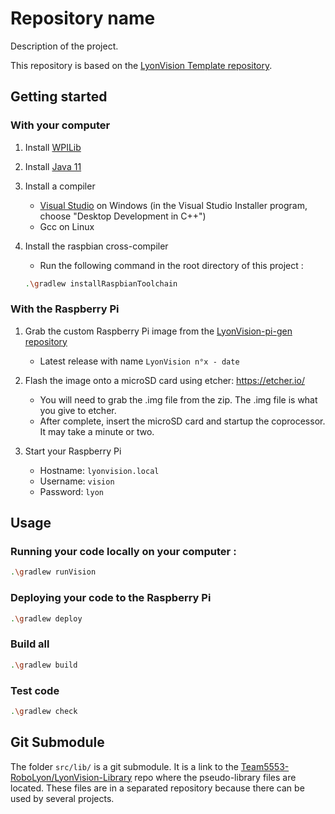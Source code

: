 # Repository name

Description of the project.

This repository is based on the [LyonVision Template repository](https://github.com/Team5553-RoboLyon/LyonVision-Template).


## Getting started

### With your computer

1. Install [WPILib](https://github.com/wpilibsuite/allwpilib/releases)

2. Install [Java 11](https://www.oracle.com/technetwork/java/javase/downloads/jdk11-downloads-5066655.html)

3. Install a compiler
    - [Visual Studio](https://visualstudio.microsoft.com/fr/downloads/) on Windows (in the Visual Studio Installer program, choose "Desktop Development in C++")
    - Gcc on Linux

4. Install the raspbian cross-compiler
    - Run the following command in the root directory of this project :
    ```bash
    .\gradlew installRaspbianToolchain
    ```

### With the Raspberry Pi

1. Grab the custom Raspberry Pi image from the [LyonVision-pi-gen repository](https://github.com/Team5553-RoboLyon/LyonVision-pi-gen/releases)
    - Latest release with name `LyonVision n°x - date`

2. Flash the image onto a microSD card using etcher: https://etcher.io/
    - You will need to grab the .img file from the zip. The .img file is what you give to etcher.
    - After complete, insert the microSD card and startup the coprocessor. It may take a minute or two.

3. Start your Raspberry Pi
    - Hostname: `lyonvision.local`
    - Username: `vision`
    - Password: `lyon`


## Usage

### Running your code locally on your computer :
```bash
.\gradlew runVision
```

### Deploying your code to the Raspberry Pi
```bash
.\gradlew deploy
```

### Build all
```bash
.\gradlew build
```

### Test code
```bash
.\gradlew check
```


## Git Submodule

The folder `src/lib/` is a git submodule. It is a link to the [Team5553-RoboLyon/LyonVision-Library](https://github.com/Team5553-RoboLyon/LyonVision-Library) repo where the pseudo-library files are located. These files are in a separated repository because there can be used by several projects.
